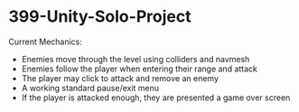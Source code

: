 # 399-Unity-Solo-Project

Current Mechanics:
  - Enemies move through the level using colliders and navmesh
  - Enemies follow the player when entering their range and attack
  - The player may click to attack and remove an enemy
  - A working standard pause/exit menu
  - If the player is attacked enough, they are presented a game over screen
